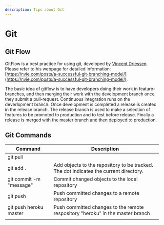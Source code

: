 ```yaml
---
description: Tips about Git
---
```


# Git

## Git Flow

GitFlow is a best practice for using git, developed by [Vincent Driessen](https://nvie.com/about/). Please refer to his webpage for detailed information: [https://nvie.com/posts/a-successful-git-branching-model/](https://nvie.com/posts/a-successful-git-branching-model/).


The basic idea of gitflow is to have developers doing their work in feature-branches, and then merging their work with the development branch once they submit a pull-request. Continuous integration runs on the deverlopment branch. Once development is completed a release is created in the release branch. The release branch is used to make a selection of features to be promoted to production and to test before release. Finally a release is merged with the master branch and then deployed to production.

## Git Commands

| Command                 | Description                                                                           |
| ----------------------- | ------------------------------------------------------------------------------------- |
| git pull                |                                                                                       |
| git add .               | Add objects to the repository to be tracked. The dot indicates the current directory. |
| git commit -m "message" | Commit changed objects to the local repository                                        |
| git push                | Push committed changes to a remote repository                                         |
| git push heroku master  | Push committed changes to the remote respository "heroku" in the master branch        |
|                         |                                                                                       |
